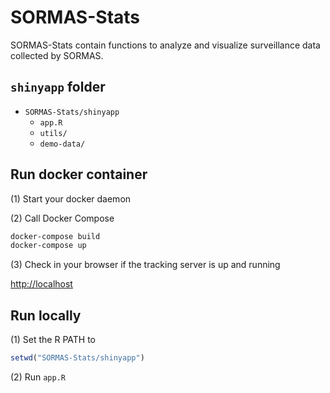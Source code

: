 # SORMAS-Stats
SORMAS-Stats contain functions to analyze and visualize surveillance data collected by SORMAS.

## `shinyapp` folder
- `SORMAS-Stats/shinyapp`
    - `app.R`
    - `utils/`
    - `demo-data/`

## Run docker container
(1) Start your docker daemon

(2) Call Docker Compose

```bash
docker-compose build
docker-compose up
```

(3) Check in your browser if the tracking server is up and running

[http://localhost](http://localhost)


## Run locally
(1) Set the R PATH to

```r
setwd("SORMAS-Stats/shinyapp")
```

(2) Run `app.R`
